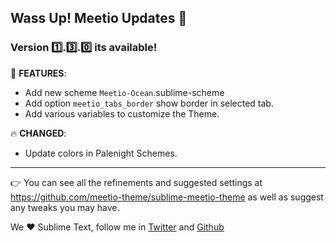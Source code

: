 ## Wass Up! Meetio Updates 🎁

### Version 1️⃣.3️⃣.0️⃣ its available!

📣 **FEATURES**:

* Add new scheme `Meetio-Ocean`.sublime-scheme
* Add option `meetio_tabs_border`  show border in selected tab.
* Add various variables to customize the Theme.

🔥 **CHANGED**:

* Update colors in Palenight Schemes.

---

👉 You can see all the refinements and suggested settings at https://github.com/meetio-theme/sublime-meetio-theme
as well as suggest any tweaks you may have.

We ♥️ Sublime Text, follow me in [Twitter](https://twitter.com/mauroreisviera) and
[Github](https://github.com/mauroreisvieira/)
